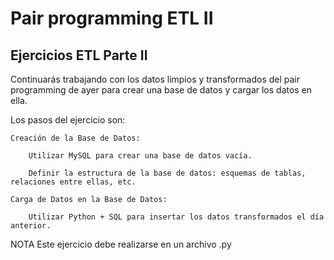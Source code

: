 # Pair programming ETL II

## Ejercicios ETL Parte II

Continuarás trabajando con los datos limpios y transformados del pair programming de ayer para crear una base de datos y cargar los datos en ella.

Los pasos del ejercicio son:

    Creación de la Base de Datos:

        Utilizar MySQL para crear una base de datos vacía.

        Definir la estructura de la base de datos: esquemas de tablas, relaciones entre ellas, etc.

    Carga de Datos en la Base de Datos:

        Utilizar Python + SQL para insertar los datos transformados el día anterior.

NOTA Este ejercicio debe realizarse en un archivo .py